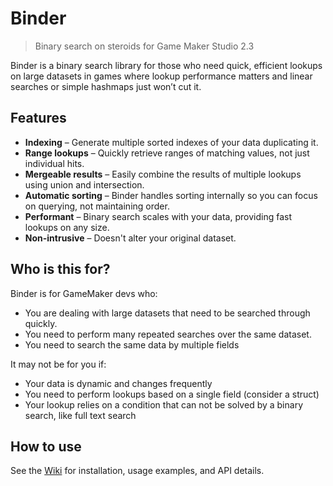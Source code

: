 # Binder

> Binary search on steroids for Game Maker Studio 2.3

Binder is a binary search library for those who need quick, efficient lookups on large datasets in games where lookup performance matters and linear searches or simple hashmaps just won’t cut it.


## Features

- **Indexing** – Generate multiple sorted indexes of your data duplicating it.
- **Range lookups** – Quickly retrieve ranges of matching values, not just individual hits.
- **Mergeable results** – Easily combine the results of multiple lookups using union and intersection.
- **Automatic sorting** – Binder handles sorting internally so you can focus on querying, not maintaining order.
- **Performant** – Binary search scales with your data, providing fast lookups on any size.
- **Non-intrusive** – Doesn't alter your original dataset.


## Who is this for?

Binder is for GameMaker devs who:

- You are dealing with large datasets that need to be searched through quickly.
- You need to perform many repeated searches over the same dataset.
- You need to search the same data by multiple fields

It may not be for you if:

- Your data is dynamic and changes frequently
- You need to perform lookups based on a single field (consider a struct)
- Your lookup relies on a condition that can not be solved by a binary search, like full text search


## How to use

See the [Wiki](https://github.com/homunculus84/binder/wiki) for installation, usage examples, and API details.

